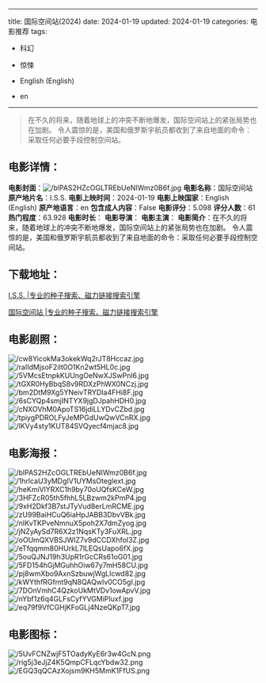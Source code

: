 
---
title: 国际空间站(2024)
date: 2024-01-19
updated: 2024-01-19
categories: 电影推荐
tags:
- 科幻
- 惊悚

- English (English)
- en
---


> 在不久的将来，随着地球上的冲突不断地爆发，国际空间站上的紧张局势也在加剧。 令人震惊的是，美国和俄罗斯宇航员都收到了来自地面的命令：采取任何必要手段控制空间站。

## **电影详情**：

**电影封面**：<img src="https://image.tmdb.org/t/p/w200/blPAS2HZcOGLTREbUeNIWmz0B6f.jpg" alt="/blPAS2HZcOGLTREbUeNIWmz0B6f.jpg" title="/blPAS2HZcOGLTREbUeNIWmz0B6f.jpg">
**电影名称**：国际空间站
**原产地片名**：I.S.S.
**电影上映时间**：2024-01-19
**电影上映国家**：English (English)
**原产地语言**：en
**包含成人内容**：False
**电影评分**：5.098
**评分人数**：61
**热门程度**：63.928
**电影时长**：
**电影导演**：
**电影主演**：
**电影简介**：在不久的将来，随着地球上的冲突不断地爆发，国际空间站上的紧张局势也在加剧。 令人震惊的是，美国和俄罗斯宇航员都收到了来自地面的命令：采取任何必要手段控制空间站。

## **下载地址**：
[I.S.S. |专业的种子搜索、磁力链接搜索引擎](https://movie.amd794.com:2083/?search=I.S.S.&ordering=&mode=match_phrase&page_size=10&page=1)

[国际空间站 |专业的种子搜索、磁力链接搜索引擎](https://movie.amd794.com:2083/?search=%E5%9B%BD%E9%99%85%E7%A9%BA%E9%97%B4%E7%AB%99&ordering=&mode=match_phrase&page_size=10&page=1)
 

## **电影剧照**：
<img src="https://image.tmdb.org/t/p/original/cw8YicokMa3okekWq2rJT8Hccaz.jpg" alt="/cw8YicokMa3okekWq2rJT8Hccaz.jpg" title="/cw8YicokMa3okekWq2rJT8Hccaz.jpg"><img src="https://image.tmdb.org/t/p/original/raIIdMjsoF2iIt0O1Kn2wt5HL0c.jpg" alt="/raIIdMjsoF2iIt0O1Kn2wt5HL0c.jpg" title="/raIIdMjsoF2iIt0O1Kn2wt5HL0c.jpg"><img src="https://image.tmdb.org/t/p/original/5VMcsEtnpkKUUngOeNwXJSwPnl6.jpg" alt="/5VMcsEtnpkKUUngOeNwXJSwPnl6.jpg" title="/5VMcsEtnpkKUUngOeNwXJSwPnl6.jpg"><img src="https://image.tmdb.org/t/p/original/tGXR0HyBbqS8v9RDXzPhWX0NCzj.jpg" alt="/tGXR0HyBbqS8v9RDXzPhWX0NCzj.jpg" title="/tGXR0HyBbqS8v9RDXzPhWX0NCzj.jpg"><img src="https://image.tmdb.org/t/p/original/bm2DtM9Xg5YNeivTRYDIa4FHi8F.jpg" alt="/bm2DtM9Xg5YNeivTRYDIa4FHi8F.jpg" title="/bm2DtM9Xg5YNeivTRYDIa4FHi8F.jpg"><img src="https://image.tmdb.org/t/p/original/6sCYQp4smjINTYX9jgDJpahHDH0.jpg" alt="/6sCYQp4smjINTYX9jgDJpahHDH0.jpg" title="/6sCYQp4smjINTYX9jgDJpahHDH0.jpg"><img src="https://image.tmdb.org/t/p/original/cNXOVhM0ApoTS16jdiLLYDvCZbd.jpg" alt="/cNXOVhM0ApoTS16jdiLLYDvCZbd.jpg" title="/cNXOVhM0ApoTS16jdiLLYDvCZbd.jpg"><img src="https://image.tmdb.org/t/p/original/tpiygPDROLFyJeMPGdUwQwVCnRX.jpg" alt="/tpiygPDROLFyJeMPGdUwQwVCnRX.jpg" title="/tpiygPDROLFyJeMPGdUwQwVCnRX.jpg"><img src="https://image.tmdb.org/t/p/original/lKVy4sty1KUT84SVQyecf4mjac8.jpg" alt="/lKVy4sty1KUT84SVQyecf4mjac8.jpg" title="/lKVy4sty1KUT84SVQyecf4mjac8.jpg">

## **电影海报**：
<img src="https://image.tmdb.org/t/p/original/blPAS2HZcOGLTREbUeNIWmz0B6f.jpg" alt="/blPAS2HZcOGLTREbUeNIWmz0B6f.jpg" title="/blPAS2HZcOGLTREbUeNIWmz0B6f.jpg"><img src="https://image.tmdb.org/t/p/original/1hrlcaU3yMDgIV1UYMsOteglext.jpg" alt="/1hrlcaU3yMDgIV1UYMsOteglext.jpg" title="/1hrlcaU3yMDgIV1UYMsOteglext.jpg"><img src="https://image.tmdb.org/t/p/original/heKmiVlYRXC1h9by70oUQfsKCeW.jpg" alt="/heKmiVlYRXC1h9by70oUQfsKCeW.jpg" title="/heKmiVlYRXC1h9by70oUQfsKCeW.jpg"><img src="https://image.tmdb.org/t/p/original/3HFZcR05th5fhhL5LBzwm2kPmP4.jpg" alt="/3HFZcR05th5fhhL5LBzwm2kPmP4.jpg" title="/3HFZcR05th5fhhL5LBzwm2kPmP4.jpg"><img src="https://image.tmdb.org/t/p/original/9xH2Dkf3B7stJTyVud8erLmRCME.jpg" alt="/9xH2Dkf3B7stJTyVud8erLmRCME.jpg" title="/9xH2Dkf3B7stJTyVud8erLmRCME.jpg"><img src="https://image.tmdb.org/t/p/original/zU99BaiHCuQ6iaHpJABB3DbvVBk.jpg" alt="/zU99BaiHCuQ6iaHpJABB3DbvVBk.jpg" title="/zU99BaiHCuQ6iaHpJABB3DbvVBk.jpg"><img src="https://image.tmdb.org/t/p/original/nIKvTKPveNmnuX5poh2X7dmZyog.jpg" alt="/nIKvTKPveNmnuX5poh2X7dmZyog.jpg" title="/nIKvTKPveNmnuX5poh2X7dmZyog.jpg"><img src="https://image.tmdb.org/t/p/original/jNZyAySd7R6X2z1NqsKTy3FuXRL.jpg" alt="/jNZyAySd7R6X2z1NqsKTy3FuXRL.jpg" title="/jNZyAySd7R6X2z1NqsKTy3FuXRL.jpg"><img src="https://image.tmdb.org/t/p/original/oOUmQXVBSJWIZ7v9dCCDXhfoI3Z.jpg" alt="/oOUmQXVBSJWIZ7v9dCCDXhfoI3Z.jpg" title="/oOUmQXVBSJWIZ7v9dCCDXhfoI3Z.jpg"><img src="https://image.tmdb.org/t/p/original/eTfqqmm80HUrkL7lLEQsUapo6fX.jpg" alt="/eTfqqmm80HUrkL7lLEQsUapo6fX.jpg" title="/eTfqqmm80HUrkL7lLEQsUapo6fX.jpg"><img src="https://image.tmdb.org/t/p/original/5ouQJNJ19h3UpR1rGcCRs61oG01.jpg" alt="/5ouQJNJ19h3UpR1rGcCRs61oG01.jpg" title="/5ouQJNJ19h3UpR1rGcCRs61oG01.jpg"><img src="https://image.tmdb.org/t/p/original/5FD154hGjMGuhhOiw67y7mH58CU.jpg" alt="/5FD154hGjMGuhhOiw67y7mH58CU.jpg" title="/5FD154hGjMGuhhOiw67y7mH58CU.jpg"><img src="https://image.tmdb.org/t/p/original/pj8wmXbo9AxnSzbuwjWgLIcwd82.jpg" alt="/pj8wmXbo9AxnSzbuwjWgLIcwd82.jpg" title="/pj8wmXbo9AxnSzbuwjWgLIcwd82.jpg"><img src="https://image.tmdb.org/t/p/original/kWYthfRGfmt9qN8QAQwIv0CO5gI.jpg" alt="/kWYthfRGfmt9qN8QAQwIv0CO5gI.jpg" title="/kWYthfRGfmt9qN8QAQwIv0CO5gI.jpg"><img src="https://image.tmdb.org/t/p/original/7DOnVmhC4QzkoUkMtVDv1owApvV.jpg" alt="/7DOnVmhC4QzkoUkMtVDv1owApvV.jpg" title="/7DOnVmhC4QzkoUkMtVDv1owApvV.jpg"><img src="https://image.tmdb.org/t/p/original/nYbf1z6q4GLFsCyfYVGMiPIuxf.jpg" alt="/nYbf1z6q4GLFsCyfYVGMiPIuxf.jpg" title="/nYbf1z6q4GLFsCyfYVGMiPIuxf.jpg"><img src="https://image.tmdb.org/t/p/original/eq79f9VfCGHjKFoGLj4NzeQKpT7.jpg" alt="/eq79f9VfCGHjKFoGLj4NzeQKpT7.jpg" title="/eq79f9VfCGHjKFoGLj4NzeQKpT7.jpg">

## **电影图标**：
<img src="https://image.tmdb.org/t/p/original/5UvFCNZwjF5TOadyKyE6r3w4GcN.png" alt="/5UvFCNZwjF5TOadyKyE6r3w4GcN.png" title="/5UvFCNZwjF5TOadyKyE6r3w4GcN.png"><img src="https://image.tmdb.org/t/p/original/rig5j3eJjZ4K5QmpCFLqcYbdw32.png" alt="/rig5j3eJjZ4K5QmpCFLqcYbdw32.png" title="/rig5j3eJjZ4K5QmpCFLqcYbdw32.png"><img src="https://image.tmdb.org/t/p/original/EGQ3qQCAzXojsm9KH5MmK1FfUS.png" alt="/EGQ3qQCAzXojsm9KH5MmK1FfUS.png" title="/EGQ3qQCAzXojsm9KH5MmK1FfUS.png">
